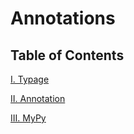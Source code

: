 # Annotations

## Table of Contents

[I. Typage](typage.md)

[II. Annotation](annotation_typage_statique.md)

[III. MyPy](mypy.md)